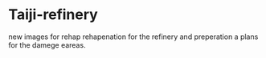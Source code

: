 # Taiji-refinery
new images for rehap
rehapenation for the refinery  and preperation a plans for the damege eareas.
